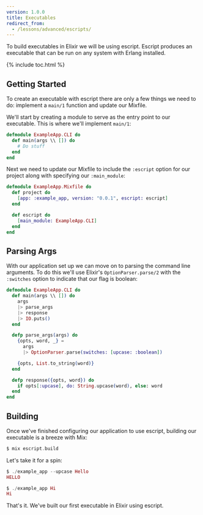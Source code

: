 ```yaml
---
version: 1.0.0
title: Executables
redirect_from:
  - /lessons/advanced/escripts/
---
```


To build executables in Elixir we will be using escript. Escript produces an executable that can be run on any system with Erlang installed.

{% include toc.html %}

## Getting Started

To create an executable with escript there are only a few things we need to do: implement a `main/1` function and update our Mixfile.

We'll start by creating a module to serve as the entry point to our executable.  This is where we'll implement `main/1`:

```elixir
defmodule ExampleApp.CLI do
  def main(args \\ []) do
    # Do stuff
  end
end
```

Next we need to update our Mixfile to include the `:escript` option for our project along with specifying our `:main_module`:

```elixir
defmodule ExampleApp.Mixfile do
  def project do
    [app: :example_app, version: "0.0.1", escript: escript]
  end

  def escript do
    [main_module: ExampleApp.CLI]
  end
end
```

## Parsing Args

With our application set up we can move on to parsing the command line arguments.  To do this we'll use Elixir's `OptionParser.parse/2` with the `:switches` option to indicate that our flag is boolean:

```elixir
defmodule ExampleApp.CLI do
  def main(args \\ []) do
    args
    |> parse_args
    |> response
    |> IO.puts()
  end

  defp parse_args(args) do
    {opts, word, _} =
      args
      |> OptionParser.parse(switches: [upcase: :boolean])

    {opts, List.to_string(word)}
  end

  defp response({opts, word}) do
    if opts[:upcase], do: String.upcase(word), else: word
  end
end
```

## Building

Once we've finished configuring our application to use escript, building our executable is a breeze with Mix:

```elixir
$ mix escript.build
```

Let's take it for a spin:

```elixir
$ ./example_app --upcase Hello
HELLO

$ ./example_app Hi
Hi
```

That's it. We've built our first executable in Elixir using escript.
